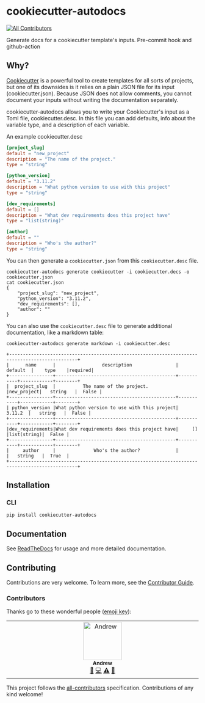 # cookiecutter-autodocs
<!-- ALL-CONTRIBUTORS-BADGE:START - Do not remove or modify this section -->
[![All Contributors](https://img.shields.io/badge/all_contributors-1-orange.svg?style=flat-square)](#contributors-)
<!-- ALL-CONTRIBUTORS-BADGE:END -->

Generate docs for a cookiecutter template's inputs. Pre-commit hook and github-action

## Why?

[Cookiecutter](https://cookiecutter.readthedocs.io/en/stable/) is a powerful tool to create templates for all sorts of projects, but
one of its downsides is it relies on a plain JSON file for its input (cookiecutter.json). Because JSON does not allow comments, you cannot
document your inputs without writing the documentation separately.

cookiecutter-autodocs allows you to write your Cookiecutter's input as a Toml file, cookiecutter.desc. In this file you can add defaults, info about the variable type,
and a description of each variable.

An example cookiecutter.desc

```toml
[project_slug]
default = "new_project"
description = "The name of the project."
type = "string"

[python_version]
default = "3.11.2"
description = "What python version to use with this project"
type = "string"

[dev_requirements]
default = []
description = "What dev requirements does this project have"
type = "list(string)"

[author]
default = ""
description = "Who's the author?"
type = "string"
```

You can then generate a `cookiecutter.json` from this `cookiecutter.desc` file.

```shell
cookiecutter-autodocs generate cookiecutter -i cookiecutter.decs -o cookiecutter.json
cat cookiecutter.json
{
    "project_slug": "new_project",
    "python_version": "3.11.2",
    "dev_requirements": [],
    "author": ""
}
```

You can also use the `cookiecutter.desc` file to generate additional documentation, like a markdown table:

```shell
cookiecutter-autodocs generate markdown -i cookiecutter.desc

+-----------------------------------------------------------------------------------------------+
|      name      |                 description                |  default  |    type    |required|
+----------------+--------------------------------------------+-----------+------------+--------+
|  project_slug  |          The name of the project.          |new_project|   string   |  False |
+----------------+--------------------------------------------+-----------+------------+--------+
| python_version |What python version to use with this project|   3.11.2  |   string   |  False |
+----------------+--------------------------------------------+-----------+------------+--------+
|dev_requirements|What dev requirements does this project have|     []    |list(string)|  False |
+----------------+--------------------------------------------+-----------+------------+--------+
|     author     |              Who's the author?             |           |   string   |  True  |
+-----------------------------------------------------------------------------------------------+
```

## Installation

### CLI

```shell
pip install cookiecutter-autodocs
```

## Documentation

See [ReadTheDocs](https://cookiecutter-autodocs.readthedocs.io/en/latest/) for usage and more detailed documentation.

## Contributing

Contributions are very welcome.
To learn more, see the [Contributor Guide](./CONTRIBUTING.md).

### Contributors

Thanks go to these wonderful people ([emoji key](https://allcontributors.org/docs/en/emoji-key)):

<!-- ALL-CONTRIBUTORS-LIST:START - Do not remove or modify this section -->
<!-- prettier-ignore-start -->
<!-- markdownlint-disable -->
<table>
  <tbody>
    <tr>
      <td align="center" valign="top" width="14.28%"><a href="https://github.com/andrewthetechie"><img src="https://avatars.githubusercontent.com/u/1377314?v=4?s=100" width="100px;" alt="Andrew"/><br /><sub><b>Andrew</b></sub></a><br /><a href="#ideas-andrewthetechie" title="Ideas, Planning, & Feedback">🤔</a> <a href="https://github.com/andrewthetechie/cookiecutter-autodocs/commits?author=andrewthetechie" title="Code">💻</a> <a href="https://github.com/andrewthetechie/cookiecutter-autodocs/commits?author=andrewthetechie" title="Tests">⚠️</a> <a href="https://github.com/andrewthetechie/cookiecutter-autodocs/commits?author=andrewthetechie" title="Documentation">📖</a></td>
    </tr>
  </tbody>
</table>

<!-- ALL-CONTRIBUTORS-LIST:START - Do not remove or modify this section -->
<!-- prettier-ignore-start -->
<!-- markdownlint-disable -->
<!-- markdownlint-restore -->
<!-- prettier-ignore-end -->
<!-- ALL-CONTRIBUTORS-LIST:END -->

This project follows the [all-contributors](https://github.com/all-contributors/all-contributors) specification. Contributions of any kind welcome!
